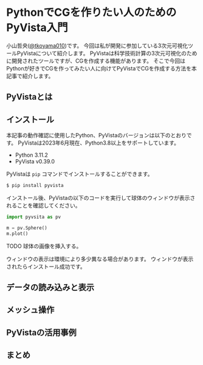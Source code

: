 # PythonでCGを作りたい人のためのPyVista入門

小山哲央([@tkoyama010](https://twitter.com/tkoyama010))です。
今回は私が開発に参加している3次元可視化ツールPyVistaについて紹介します。
PyVistaは科学技術計算の3次元可視化のために開発されたツールですが、CGを作成する機能があります。
そこで今回はPythonが好きでCGを作ってみたい人に向けてPyVistaでCGを作成する方法を本記事で紹介します。

## PyVistaとは

## インストール

本記事の動作確認に使用したPython、PyVistaのバージョンは以下のとおりです。
PyVistaは2023年6月現在、Python3.8以上をサポートしています。

- Python 3.11.2
- PyVista v0.39.0

PyVistaは `pip` コマンドでインストールすることができます。

```bash
$ pip install pyvista
```

インストール後、PyVistaの以下のコードを実行して球体のウィンドウが表示されることを確認してください。

```python
import pyvsita as pv

m = pv.Sphere()
m.plot()
```

TODO 球体の画像を挿入する。

ウィンドウの表示は環境により多少異なる場合があります。
ウィンドウが表示されたらインストール成功です。

## データの読み込みと表示

## メッシュ操作

## PyVistaの活用事例

## まとめ
